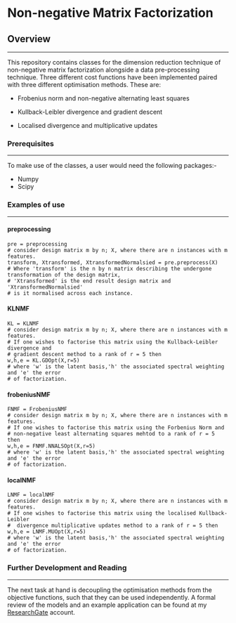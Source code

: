 # Non-negative Matrix Factorization

## Overview 
________________________________________________________________________________________________________________________________________
This repository contains classes for the dimension reduction technique of non-negative matrix factorization alongside a data pre-processing technique. Three different cost functions have been implemented paired with three different optimisation methods. These are:<br>
* Frobenius norm and non-negative alternating least squares 

* Kullback-Leibler divergence and gradient descent 

* Localised divergence and multiplicative updates

### Prerequisites
________________________________________________________________________________________________________________________________________
To make use of the classes, a user would need the following packages:-
* Numpy 
* Scipy

### Examples of use
_______________________________________________________________________________________________________________________________________
#### preprocessing
```
pre = preprocessing
# consider design matrix m by n; X, where there are n instances with m features. 
transform, Xtransformed, XtransformedNormalsied = pre.preprocess(X)
# Where 'transform' is the n by n matrix describing the undergone transformation of the design matrix, 
# 'Xtransformed' is the end result design matrix and 'XtransformedNormalsied' 
# is it normalised across each instance.
```
#### KLNMF
```
KL = KLNMF
# consider design matrix m by n; X, where there are n instances with m features. 
# If one wishes to factorise this matrix using the Kullback-Leibler divergence and
# gradient descent method to a rank of r = 5 then 
w,h,e = KL.GDOpt(X,r=5)
# where 'w' is the latent basis,'h' the associated spectral weighting and 'e' the error
# of factorization.
```
#### frobeniusNMF

```
FNMF = FrobeniusNMF
# consider design matrix m by n; X, where there are n instances with m features. 
# If one wishes to factorise this matrix using the Forbenius Norm and
# non-negative least alternating squares mehtod to a rank of r = 5 then 
w,h,e = FNMF.NNALSOpt(X,r=5)
# where 'w' is the latent basis,'h' the associated spectral weighting and 'e' the error
# of factorization.
```
#### localNMF
```
LNMF = localNMF
# consider design matrix m by n; X, where there are n instances with m features. 
# If one wishes to factorise this matrix using the localised Kullback-Leibler
#  divergence multiplicative updates method to a rank of r = 5 then 
w,h,e = LNMF.MUOpt(X,r=5)
# where 'w' is the latent basis,'h' the associated spectral weighting and 'e' the error
# of factorization.
```
### Further Development and Reading
________________________________________________________________________________________________________________________________________

The next task at hand is decoupling the optimisation methods from the objective functions, such that they can be used independently. A formal review of the models and an example application can be found at my <a href="https://www.researchgate.net/publication/338197703_Non-negative_Matrix_Factorization">ResearchGate</a> account. 
